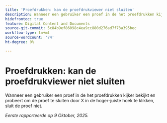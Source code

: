 ```yaml
---
title: 'Proefdrukken: kan de proefdrukviewer niet sluiten'
description: Wanneer een gebruiker een proef in de het proefdrukken kijker bekijkt en probeert om de proef te sluiten door X in de hoger-juiste hoek te klikken, sluit de proef niet.
hidefromtoc: true
feature: Digital Content and Documents
source-git-commit: 5c84b9ef86098c4ea9cc880d276ad7f73a395bec
workflow-type: tm+mt
source-wordcount: '74'
ht-degree: 0%

---
```



# Proefdrukken: kan de proefdrukviewer niet sluiten

Wanneer een gebruiker een proef in de het proefdrukken kijker bekijkt en probeert om de proef te sluiten door X in de hoger-juiste hoek te klikken, sluit de proef niet.

_Eerste rapporteerde op 9 Oktober, 2025._
